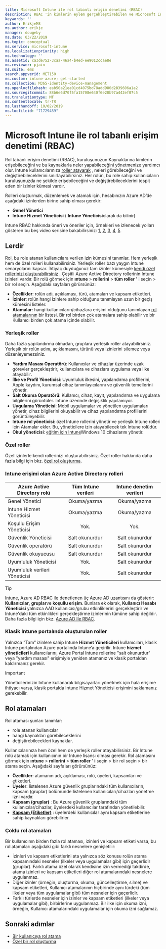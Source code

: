 ```yaml
---
title: Microsoft Intune ile rol tabanlı erişim denetimi (RBAC)
description: RBAC 'in kimlerin eylem gerçekleştirebilen ve Microsoft Intune değişiklik yapabileceğinizi denetlemenize nasıl olanak sağladığını öğrenin.
keywords: ''
author: ErikjeMS
ms.author: erikje
manager: dougeby
ms.date: 03/22/2019
ms.topic: conceptual
ms.service: microsoft-intune
ms.localizationpriority: high
ms.technology: ''
ms.assetid: ca3de752-3caa-46a4-b4ed-ee9012ccae8e
ms.reviewer: pjain
ms.suite: ems
search.appverid: MET150
ms.custom: intune-azure; get-started
ms.collection: M365-identity-device-management
ms.openlocfilehash: eab50a21ea01cd4075bd78add980d2839606a1a2
ms.sourcegitcommit: 88b6e6d70f5fa15708e640f6e20b97a442ef07c5
ms.translationtype: MT
ms.contentlocale: tr-TR
ms.lasthandoff: 10/02/2019
ms.locfileid: "71729489"
---
```

# <a name="role-based-access-control-rbac-with-microsoft-intune"></a>Microsoft Intune ile rol tabanlı erişim denetimi (RBAC)

Rol tabanlı erişim denetimi (RBAC), kuruluşunuzun Kaynaklarına kimlerin erişebileceğini ve bu kaynaklarla neler yapabileceğini yönetmenize yardımcı olur.  Intune kullanıcılarınıza [roller atayarak](assign-role.md) , neleri görebileceğini ve değiştirebileceklerini sınırlayabilirsiniz. Her rolün, bu role sahip kullanıcıların kuruluşunuzda ne şekilde erişebileceğini ve değiştirebileceklerini tespit eden bir izinler kümesi vardır.

Rolleri oluşturmak, düzenlemek ve atamak için, hesabınızın Azure AD’de aşağıdaki izinlerden birine sahip olması gerekir:
- **Genel Yönetici**
- **Intune Hizmet Yöneticisi** ( **Intune Yöneticisi**olarak da bilinir)

Intune RBAC hakkında öneri ve öneriler için, örnekleri ve izlenecek yolları gösteren bu beş video serisine bakabilirsiniz: [1](https://www.youtube.com/watch?v=5deXLMLcnKY), [2](https://www.youtube.com/watch?v=38dnMBLuxbQ), [3](https://www.youtube.com/watch?v=6vqg9cAkMbY), [4](https://www.youtube.com/watch?v=5yOLajFFMHE), [5](https://www.youtube.com/watch?v=P5DDvsSF4Wk).

## <a name="roles"></a>Lerdir
Rol, bu role atanan kullanıcılara verilen izin kümesini tanımlar.
Hem yerleşik hem de özel rolleri kullanabilirsiniz. Yerleşik roller bazı yaygın Intune senaryolarını kapsar. İhtiyaç duyduğunuz tam izinler kümesiyle [kendi özel rollerinizi oluşturabilirsiniz](create-custom-role.md) . Çeşitli Azure Active Directory rollerinin Intune izinleri vardır.
Bir rolü görmek için **ıntune** > **rollerini** > **tüm roller** ' i seçin > bir rol seçin. Aşağıdaki sayfaları görürsünüz:

- **Özellikler**: rolün adı, açıklaması, türü, atamaları ve kapsam etiketleri. 
- **İzinler**: rolün hangi izinlere sahip olduğunu tanımlayan uzun bir geçiş kümesini listeler.
- **Atamalar**: hangi kullanıcıların/cihazlara erişimi olduğunu tanımlayan [rol atamalarının]( assign-role.md) bir listesi. Bir rol birden çok atamalara sahip olabilir ve bir Kullanıcı birden çok atama içinde olabilir.

### <a name="built-in-roles"></a>Yerleşik roller
Daha fazla yapılandırma olmadan, gruplara yerleşik roller atayabilirsiniz. Yerleşik bir rolün adını, açıklamasını, türünü veya izinlerini silemez veya düzenleyemezsiniz.

- **Yardım Masası Operatörü**: Kullanıcılar ve cihazlar üzerinde uzak görevler gerçekleştirir, kullanıcılara ve cihazlara uygulama veya ilke atayabilir.
- **İlke ve Profil Yöneticisi**: Uyumluluk ilkesini, yapılandırma profillerini, Apple kaydını, kurumsal cihaz tanımlayıcılarını ve güvenlik temellerini yönetir.
- **Salt Okuma Operatörü**: Kullanıcı, cihaz, kayıt, yapılandırma ve uygulama bilgilerini görüntüler. Intune üzerinde değişiklik yapılamıyor.
- **Uygulama Yöneticisi**: Mobil uygulamalar ve yönetilen uygulamaları yönetir, cihaz bilgilerini okuyabilir ve cihaz yapılandırma profillerini görüntüleyebilir.
- **Intune rol yöneticisi**: özel Intune rollerini yönetir ve yerleşik Intune rolleri için Atamalar ekler. Bu, yöneticilere izin atayabilecek tek Intune rolüdür.
- **Okul yöneticisi**: [eğitim için Intune](../introduction-intune-education.md)Windows 10 cihazlarını yönetir.

### <a name="custom-roles"></a>Özel roller
Özel izinlerle kendi rollerinizi oluşturabilirsiniz. Özel roller hakkında daha fazla bilgi için bkz. [özel rol oluşturma](create-custom-role.md).

### <a name="azure-active-directory-roles-with-intune-access"></a>Intune erişimi olan Azure Active Directory rolleri
| Azure Active Directory rolü | Tüm Intune verileri | Intune denetim verileri |
| --- | :---: | :---: |
| Genel Yönetici | Okuma/yazma | Okuma/yazma |
| Intune Hizmet Yöneticisi | Okuma/yazma | Okuma/yazma |
| Koşullu Erişim Yöneticisi | Yok. | Yok. |
| Güvenlik Yöneticisi | Salt okunurdur | Salt okunurdur |
| Güvenlik operatörü | Salt okunurdur | Salt okunurdur |
| Güvenlik okuyucusu | Salt okunurdur | Salt okunurdur |
| Uyumluluk Yöneticisi | Yok. | Salt okunurdur |
| Uyumluluk verileri Yöneticisi | Yok. | Salt okunurdur |

> [!TIP]
> Intune, Azure AD RBAC ile denetlenen üç Azure AD uzantısını da gösterir: **Kullanıcılar**, **gruplar**ve **koşullu erişim**. Bunlara ek olarak, **Kullanıcı Hesabı Yöneticisi** yalnızca AAD kullanıcısı/grubu etkinliklerini gerçekleştirir ve Intune'daki tüm etkinlikleri gerçekleştirme izinlerinin tümüne sahip değildir. Daha fazla bilgi için bkz. [Azure AD Ile RBAC](https://docs.microsoft.com/azure/active-directory/active-directory-assign-admin-roles).
### <a name="roles-created-in-the-intune-classic-portal"></a>Klasik Intune portalında oluşturulan roller
Yalnızca “Tam” izinlere sahip Intune **Hizmet Yöneticileri** kullanıcıları, klasik Intune portalından Azure portalında Intune’a geçirilir. Intune **hizmet yöneticileri** kullanıcılarını, Azure Portal Intune rollerine "salt okunurdur" veya "yardım masası" erişimiyle yeniden atamanız ve klasik portaldan kaldırmanız gerekir.
> [!IMPORTANT]
> Yöneticilerinizin Intune kullanarak bilgisayarları yönetmek için hala erişime ihtiyacı varsa, klasik portalda Intune Hizmet Yöneticisi erişimini saklamanız gerekebilir.

## <a name="role-assignments"></a>Rol atamaları
Rol ataması şunları tanımlar:

- role atanan kullanıcılar
- hangi kaynakları görebileceklerini
- değiştirebilecekleri kaynaklar.

Kullanıcılarınıza hem özel hem de yerleşik roller atayabilirsiniz. Bir Intune rolü atamak için kullanıcının bir Intune lisansı olması gerekir.
Rol atamasını görmek için **ıntune** > **rollerini** > **tüm roller** ' i seçin > bir rol seçin > bir atama seçin. Aşağıdaki sayfaları görürsünüz:

- **Özellikler**: atamanın adı, açıklaması, rolü, üyeleri, kapsamları ve etiketleri.
- **Üyeler**: listelenen Azure güvenlik gruplarındaki tüm kullanıcıların, kapsam (gruplar) bölümünde listelenen kullanıcıları/cihazları yönetme izni vardır.
- **Kapsam (gruplar)** : Bu Azure güvenlik gruplarındaki tüm kullanıcılar/cihazlar, üyelerdeki kullanıcılar tarafından yönetilebilir.
- **[Kapsam (Etiketler)](scope-tags.md)** : üyelerdeki kullanıcılar aynı kapsam etiketlerine sahip kaynakları görebilirler.

### <a name="multiple-role-assignments"></a>Çoklu rol atamaları
Bir kullanıcının birden fazla rol ataması, izinleri ve kapsam etiketi varsa, bu rol atamaları aşağıdaki gibi farklı nesnelere genişletilir:

- İzinleri ve kapsam etiketlerini ata yalnızca söz konusu rolün atama kapsamındaki nesneler (ilkeler veya uygulamalar gibi) için geçerlidir (gruplar). Farklı atama özel olarak kendisine izin vermediği takdirde, atama izinleri ve kapsam etiketleri diğer rol atamalarındaki nesnelere uygulanmaz.
- Diğer izinler (örneğin, oluşturma, okuma, güncelleştirme, silme) ve kapsam etiketleri, Kullanıcı atamalarının hiçbirinde aynı türdeki (tüm ilkeler veya tüm uygulamalar gibi) tüm nesneler için geçerlidir.
- Farklı türlerde nesneler için izinler ve kapsam etiketleri (ilkeler veya uygulamalar gibi), birbirlerine uygulanmaz. Bir ilke için okuma izni, örneğin, Kullanıcı atamalarındaki uygulamalar için okuma izni sağlamaz.

## <a name="next-steps"></a>Sonraki adımlar
- [Bir kullanıcıya rol atama](assign-role.md)
- [Özel bir rol oluşturma](create-custom-role.md)
